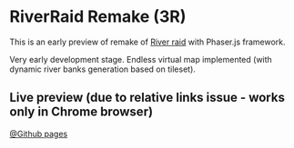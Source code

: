 # RiverRaid Remake (3R)

This is an early preview of remake of [River raid](https://en.wikipedia.org/wiki/River_Raid) with Phaser.js framework.

Very early development stage. Endless virtual map implemented (with dynamic river banks generation based on tileset).

## Live preview (due to relative links issue - works only in Chrome browser)
   [@Github pages](https://vaal12-go.github.io/RiverRideRemake-3R-/index.html)

